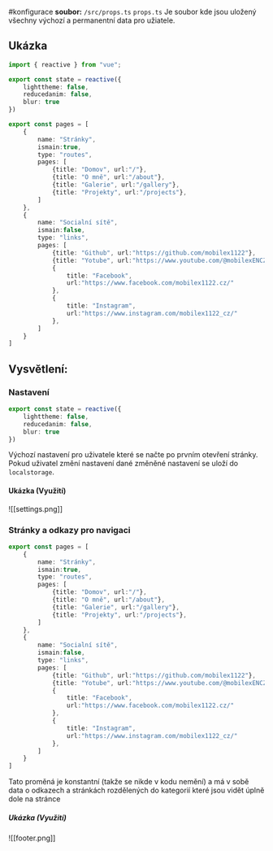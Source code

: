 #konfigurace
**soubor:** `/src/props.ts`
`props.ts` Je soubor kde jsou uložený všechny výchozí a permanentní data pro užiatele.

## Ukázka
```ts
import { reactive } from "vue";

export const state = reactive({
	lighttheme: false,
	reducedanim: false,
	blur: true
})

export const pages = [
	{
		name: "Stránky",
		ismain:true,
		type: "routes",
		pages: [
			{title: "Domov", url:"/"},
			{title: "O mně", url:"/about"},
			{title: "Galerie", url:"/gallery"},
			{title: "Projekty", url:"/projects"},
		]
	},
	{
		name: "Socialní sítě",
		ismain:false,
		type: "links",
		pages: [
			{title: "Github", url:"https://github.com/mobilex1122"},
			{title: "Yotube", url:"https://www.youtube.com/@mobilexENCZ"},
			{
				title: "Facebook",
				url:"https://www.facebook.com/mobilex1122.cz/"
			},
			{
				title: "Instagram",
				url:"https://www.instagram.com/mobilex1122_cz/"
			},
		]
	}
]
```

## Vysvětlení:

### Nastavení
```ts
export const state = reactive({
	lighttheme: false,
	reducedanim: false,
	blur: true
})
```

Výchozí nastavení pro uživatele které se načte po prvním otevření stránky. Pokud uživatel změní nastavení dané změněné nastavení se uloží do `localstorage`.

#### Ukázka (Využití)
![[settings.png]]

### Stránky a odkazy pro navigaci
```ts
export const pages = [
	{
		name: "Stránky",
		ismain:true,
		type: "routes",
		pages: [
			{title: "Domov", url:"/"},
			{title: "O mně", url:"/about"},
			{title: "Galerie", url:"/gallery"},
			{title: "Projekty", url:"/projects"},
		]
	},
	{
		name: "Socialní sítě",
		ismain:false,
		type: "links",
		pages: [
			{title: "Github", url:"https://github.com/mobilex1122"},
			{title: "Yotube", url:"https://www.youtube.com/@mobilexENCZ"},
			{
				title: "Facebook",
				url:"https://www.facebook.com/mobilex1122.cz/"
			},
			{
				title: "Instagram",
				url:"https://www.instagram.com/mobilex1122_cz/"
			},
		]
	}
]
```

Tato proměná je konstantní (takže se nikde v kodu nemění) a má v sobě data o odkazech a stránkách rozdělených do kategorií které jsou vidět úplně dole na stránce

##### Ukázka (Využití)
![[footer.png]]